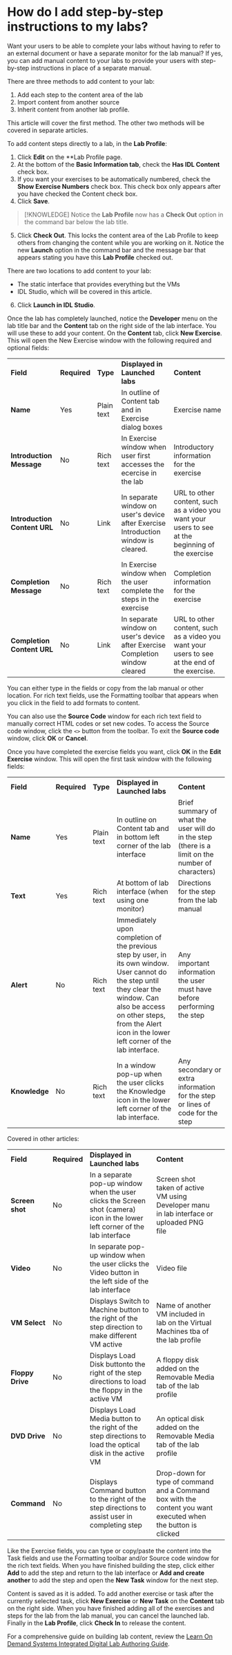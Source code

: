 # How do I add step-by-step instructions to my labs?

Want your users to be able to complete your labs without having to refer to an external document or have a separate monitor for the lab manual? If yes, you can add manual content to your labs to provide your users with step-by-step instructions in place of a separate manual.

There are three methods to add content to your lab: 
1. Add each step to the content area of the lab
1. Import content from another source
1. Inherit content from another lab profile. 

This article will cover the first method. The other two methods will be covered in separate articles.

To add content steps directly to a lab, in the **Lab Profile**:
1. Click **Edit** on the **Lab Profile page. 
1. At the bottom of the **Basic Information tab**, check the **Has IDL Content** check box. 
1. If you want your exercises to be automatically numbered, check the **Show Exercise Numbers** check box. This check box only appears after you have checked the Content check box. 
1. Click **Save**. 

> [!KNOWLEDGE] Notice the **Lab Profile** now has a **Check Out** option in the command bar below the lab title.

5. Click **Check Out**. This locks the content area of the Lab Profile to keep others from changing the content while you are working on it. Notice the new **Launch** option in the command bar and the message bar that appears stating you have this **Lab Profile** checked out.

There are two locations to add content to your lab: 
- The static interface that provides everything but the VMs
- IDL Studio, which will be covered in this article. 

6. Click **Launch in IDL Studio**.

Once the lab has completely launched, notice the **Developer** menu on the lab title bar and the **Content** tab on the right side of the lab interface. You will use these to add your content. On the **Content** tab, click **New Exercise**. This will open the New Exercise window with the following required and optional fields:

||||||
|---|---|---|---|---|
|**Field**|**Required**|**Type**|**Displayed in Launched labs**|**Content**|
**Name**|Yes|Plain text|In outline of Content tab and in Exercise dialog boxes|Exercise name|
|**Introduction Message**|No|Rich text|In Exercise window when user first accesses the ecercise in the lab| Introductory information for the exercise|
**Introduction Content URL**|No|Link|In separate window on user's device after Exercise Introduction window is cleared.|URL to other content, such as a video you want your users to see at the beginning of the exercise|
**Completion Message**|No|Rich text|In Exercise window when the user complete the steps in the exercise| Completion information for the exercise|
**Completion Content URL**|No|Link|In separate window on user's device after Exercise Completion window cleared|URL to other content, such as a video you want your users to see at the end of the exercise. 

You can either type in the fields or copy from the lab manual or other location. For rich text fields, use the Formatting toolbar that appears when you click in the field to add formats to content. 

You can also use the **Source Code** window for each rich text field to manually correct HTML codes or set new codes. To access the Source code window, click the ```<>``` button from the toolbar. To exit the **Source code** window, click **OK** or **Cancel**.

Once you have completed the exercise fields you want, click **OK** in the **Edit Exercise** window. This will open the first task window with the following fields:

||||||
|---|---|---|---|---|
|**Field**|**Required**|**Type**|**Displayed in Launched labs**|**Content**|
|**Name**|Yes|Plain text|In outline on Content tab and in bottom left corner of the lab interface|Brief summary of what the user will do in the step (there is a limit on the number of characters)|
|**Text**|Yes|Rich text|At bottom of lab interface (when using one monitor)|Directions for the step from the lab manual|
|**Alert**|No|Rich text|Immediately upon completion of the previous step by user, in its own window. User cannot do the step until they clear the window. Can also be access on other steps, from the Alert icon in the lower left corner of the lab interface.|Any important information the user must have before performing the step|
|**Knowledge**|No|Rich text|In a window pop-up when the user clicks the Knowledge icon in the lower left corner of the lab interface.|Any secondary or extra information for the step or lines of code for the step|

Covered in other articles:

||||||
|---|---|---|---|---|
|**Field**|**Required**|**Displayed in Launched labs**|**Content**|
|**Screen shot**|No|In a separate pop-up window when the user clicks the Screen shot (camera) icon in the lower left corner of the lab interface|Screen shot taken of active VM using Developer manu in lab interface or uploaded PNG file|
|**Video**|No|In separate pop-up window when the user clicks the Video button in the left side of the lab interface|Video file|
|**VM Select**|No|Displays Switch to Machine button to the right of the step direction to make different VM active|Name of another VM included in lab on the Virtual Machines tba of the lab profile|
|**Floppy Drive**|No|Displays Load Disk buttonto the right of the step directions to load the floppy in the active VM|A floppy disk added on the Removable Media tab of the lab profile|
|**DVD Drive**|No|Displays Load Media button to the right of the step directions to load the optical disk in the active VM|An optical disk added on the Removable Media tab of the lab profile|
|**Command**|No|Displays Command button to the right of the step directions to assist user in completing step|Drop-down for type of command and a Command box with the content you want executed when the button is clicked|

Like the Exercise fields, you can type or copy/paste the content into the Task fields and use the Formatting toolbar and/or Source code window for the rich text fields. When you have finished building the step, click either **Add** to add the step and return to the lab interface or **Add and create another** to add the step and open the **New Task** window for the next step.

Content is saved as it is added. To add another exercise or task after the currently selected task, click **New Exercise** or **New Task** on the **Content** tab on the right side. When you have finished adding all of the exercises and steps for the lab from the lab manual, you can cancel the launched lab. Finally in the **Lab Profile**, click **Check In** to release the content.

For a comprehensive guide on building lab content, review the [Learn On Demand Systems Integrated Digital Lab Authoring Guide](http://lodmanuals.blob.core.windows.net/support-files/IDL_Guide/IDL_Guide.pdf).

